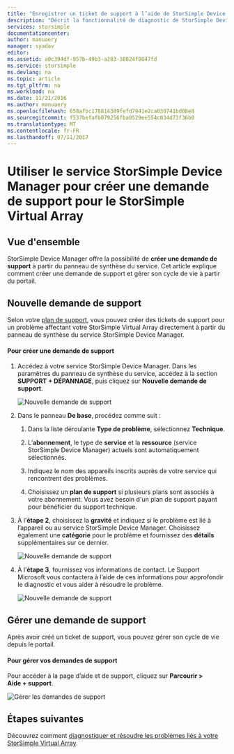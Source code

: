 ```yaml
---
title: "Enregistrer un ticket de support à l’aide de StorSimple Device Manager | Microsoft Docs"
description: "Décrit la fonctionnalité de diagnostic de StorSimple Device Manager et explique comment l’utiliser pour résoudre les problèmes de votre instance StorSimple Virtual Array."
services: storsimple
documentationcenter: 
author: manuaery
manager: syadav
editor: 
ms.assetid: a0c394df-957b-49b3-a283-38824f8847fd
ms.service: storsimple
ms.devlang: na
ms.topic: article
ms.tgt_pltfrm: na
ms.workload: na
ms.date: 11/21/2016
ms.author: manuaery
ms.openlocfilehash: 658afbc178814389fefd7941e2ca030741bd08e8
ms.sourcegitcommit: f537befafb079256fba0529ee554c034d73f36b0
ms.translationtype: MT
ms.contentlocale: fr-FR
ms.lasthandoff: 07/11/2017
---
```

# <a name="use-the-storsimple-device-manager-service-to-log-a-support-request-for-the-storsimple-virtual-array"></a>Utiliser le service StorSimple Device Manager pour créer une demande de support pour le StorSimple Virtual Array

## <a name="overview"></a>Vue d'ensemble

StorSimple Device Manager offre la possibilité de **créer une demande de support** à partir du panneau de synthèse du service. Cet article explique comment créer une demande de support et gérer son cycle de vie à partir du portail.

## <a name="new-support-request"></a>Nouvelle demande de support

Selon votre [plan de support](https://azure.microsoft.com/support/plans/), vous pouvez créer des tickets de support pour un problème affectant votre StorSimple Virtual Array directement à partir du panneau de synthèse du service StorSimple Device Manager.

#### <a name="to-log-a-new-request"></a>Pour créer une demande de support

1. Accédez à votre service StorSimple Device Manager. Dans les paramètres du panneau de synthèse du service, accédez à la section **SUPPORT + DÉPANNAGE**, puis cliquez sur **Nouvelle demande de support**.
   
    ![Nouvelle demande de support](./media/storsimple-virtual-array-log-support-ticket/log-support-ticket1.png)

2. Dans le panneau **De base**, procédez comme suit :

    1. Dans la liste déroulante **Type de problème**, sélectionnez **Technique**. 
    
    2. L’**abonnement**, le type de **service** et la **ressource** (service StorSimple Device Manager) actuels sont automatiquement sélectionnés. 

    3. Indiquez le nom des appareils inscrits auprès de votre service qui rencontrent des problèmes.

    4. Choisissez un **plan de support** si plusieurs plans sont associés à votre abonnement. Vous avez besoin d'un plan de support payant pour bénéficier du support technique.

3. À l’**étape 2**, choisissez la **gravité** et indiquez si le problème est lié à l’appareil ou au service StorSimple Device Manager. Choisissez également une **catégorie** pour le problème et fournissez des **détails** supplémentaires sur ce dernier.
   
    ![Nouvelle demande de support](./media/storsimple-virtual-array-log-support-ticket/log-support-ticket2.png)

4. À l’**étape 3**, fournissez vos informations de contact. Le Support Microsoft vous contactera à l’aide de ces informations pour approfondir le diagnostic et vous aider à résoudre le problème.
   
    ![Nouvelle demande de support](./media/storsimple-virtual-array-log-support-ticket/log-support-ticket3.png)

## <a name="manage-a-support-request"></a>Gérer une demande de support

Après avoir créé un ticket de support, vous pouvez gérer son cycle de vie depuis le portail.

#### <a name="to-manage-your-support-requests"></a>Pour gérer vos demandes de support

Pour accéder à la page d’aide et de support, cliquez sur **Parcourir > Aide + support**.

![Gérer les demandes de support](./media/storsimple-virtual-array-log-support-ticket/manage-support-tickets.png)

## <a name="next-steps"></a>Étapes suivantes

Découvrez comment [diagnostiquer et résoudre les problèmes liés à votre StorSimple Virtual Array](storsimple-virtual-array-diagnose-problems.md).


